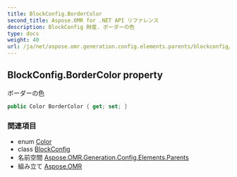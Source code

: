 ```yaml
---
title: BlockConfig.BorderColor
second_title: Aspose.OMR for .NET API リファレンス
description: BlockConfig 財産. ボーダーの色
type: docs
weight: 40
url: /ja/net/aspose.omr.generation.config.elements.parents/blockconfig/bordercolor/
---
```

## BlockConfig.BorderColor property

ボーダーの色

```csharp
public Color BorderColor { get; set; }
```

### 関連項目

* enum [Color](../../../aspose.omr.generation/color/)
* class [BlockConfig](../)
* 名前空間 [Aspose.OMR.Generation.Config.Elements.Parents](../../blockconfig/)
* 組み立て [Aspose.OMR](../../../)


